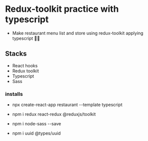# Redux-toolkit practice with typescript

- Make restaurant menu list and store using redux-toolkit applying typescript 🙌🏻

## Stacks

- React hooks
- Redux toolkit
- Typescript
- Sass

### installs

- npx create-react-app restaurant --template typescript

- npm i redux react-redux @reduxjs/toolkit

- npm i node-sass --save

- npm i uuid @types/uuid

